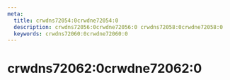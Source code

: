 ```yaml
---
meta:
  title: crwdns72054:0crwdne72054:0
  description: crwdns72056:0crwdne72056:0 crwdns72058:0crwdne72058:0
  keywords: crwdns72060:0crwdne72060:0
---
```


# crwdns72062:0crwdne72062:0

<endmatter />
